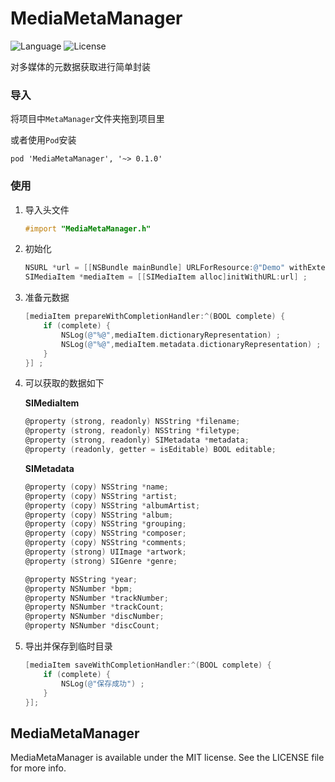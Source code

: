 # MediaMetaManager

![Language](https://img.shields.io/badge/language-objc-orange.svg)
![License](https://img.shields.io/badge/license-MIT-blue.svg)  

对多媒体的元数据获取进行简单封装

### 导入
将项目中`MetaManager`文件夹拖到项目里   

或者使用`Pod`安装

	pod 'MediaMetaManager', '~> 0.1.0'	

### 使用
1. 导入头文件

	```objective-c
	#import "MediaMetaManager.h"
	```

2. 初始化


	```objective-c
    NSURL *url = [[NSBundle mainBundle] URLForResource:@"Demo" withExtension:@"m4a"] ;
    SIMediaItem *mediaItem = [[SIMediaItem alloc]initWithURL:url] ;
	```
	
3. 准备元数据

	```objective-c
    [mediaItem prepareWithCompletionHandler:^(BOOL complete) {
        if (complete) {
            NSLog(@"%@",mediaItem.dictionaryRepresentation) ;
            NSLog(@"%@",mediaItem.metadata.dictionaryRepresentation) ;
        }
    }] ;
	```
	
4. 可以获取的数据如下

	**SIMediaItem**

	```objective-c
	@property (strong, readonly) NSString *filename;
	@property (strong, readonly) NSString *filetype;
	@property (strong, readonly) SIMetadata *metadata;
	@property (readonly, getter = isEditable) BOOL editable;
	```

	**SIMetadata**
	
	```objective-c
	@property (copy) NSString *name;
	@property (copy) NSString *artist;
	@property (copy) NSString *albumArtist;
	@property (copy) NSString *album;
	@property (copy) NSString *grouping;
	@property (copy) NSString *composer;
	@property (copy) NSString *comments;
	@property (strong) UIImage *artwork;
	@property (strong) SIGenre *genre;

	@property NSString *year;
	@property NSNumber *bpm;
	@property NSNumber *trackNumber;
	@property NSNumber *trackCount;
	@property NSNumber *discNumber;
	@property NSNumber *discCount;
	```
5. 导出并保存到临时目录

	```objective-c
    [mediaItem saveWithCompletionHandler:^(BOOL complete) {
        if (complete) {
            NSLog(@"保存成功") ;
        }
    }];
	```

	
## MediaMetaManager
MediaMetaManager is available under the MIT license. See the LICENSE file for more info.